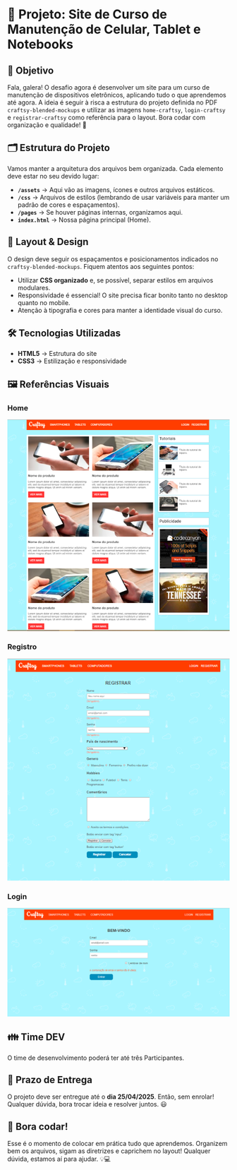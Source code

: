 # 📱 Projeto: Site de Curso de Manutenção de Celular, Tablet e Notebooks

## 🎯 Objetivo

Fala, galera! O desafio agora é desenvolver um site para um curso de manutenção de dispositivos eletrônicos, aplicando tudo o que aprendemos até agora. A ideia é seguir à risca a estrutura do projeto definida no PDF `craftsy-blended-mockups` e utilizar as imagens `home-craftsy`, `login-craftsy` e `registrar-craftsy` como referência para o layout. Bora codar com organização e qualidade! 🚀

## 🗂️ Estrutura do Projeto

Vamos manter a arquitetura dos arquivos bem organizada. Cada elemento deve estar no seu devido lugar:

- **`/assets`** → Aqui vão as imagens, ícones e outros arquivos estáticos.
- **`/css`** → Arquivos de estilos (lembrando de usar variáveis para manter um padrão de cores e espaçamentos).
- **`/pages`** → Se houver páginas internas, organizamos aqui.
- **`index.html`** → Nossa página principal (Home).

## 🎨 Layout & Design

O design deve seguir os espaçamentos e posicionamentos indicados no `craftsy-blended-mockups`. Fiquem atentos aos seguintes pontos:

- Utilizar **CSS organizado** e, se possível, separar estilos em arquivos modulares.
- Responsividade é essencial! O site precisa ficar bonito tanto no desktop quanto no mobile.
- Atenção à tipografia e cores para manter a identidade visual do curso.

## 🛠️ Tecnologias Utilizadas

- **HTML5** → Estrutura do site
- **CSS3** → Estilização e responsividade

## 🖼️ Referências Visuais

### Home
![Home](./prototipos/home-craftsy.png)

### Registro
![Registro](./prototipos/registrar-craftsy.png)

### Login
![Login](./prototipos/login-craftsy.png)

## 👪 Time DEV
O time de desenvolvimento poderá ter até três Participantes.

## 📅 Prazo de Entrega
 
O projeto deve ser entregue até o **dia 25/04/2025**. Então, sem enrolar! Qualquer dúvida, bora trocar ideia e resolver juntos. 😃

## 🚀 Bora codar!

Esse é o momento de colocar em prática tudo que aprendemos. Organizem bem os arquivos, sigam as diretrizes e caprichem no layout! Qualquer dúvida, estamos aí para ajudar. 💡💻
